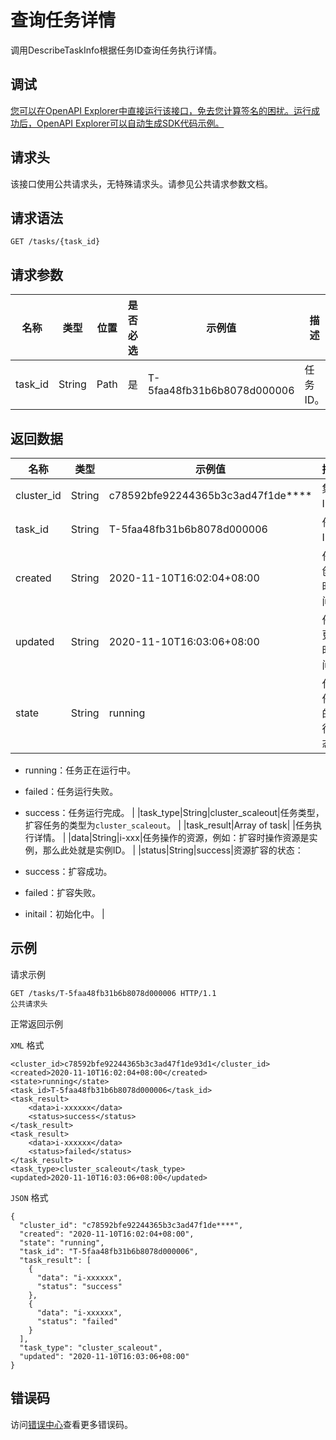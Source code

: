 # 查询任务详情

调用DescribeTaskInfo根据任务ID查询任务执行详情。

## 调试

[您可以在OpenAPI Explorer中直接运行该接口，免去您计算签名的困扰。运行成功后，OpenAPI Explorer可以自动生成SDK代码示例。](https://api.aliyun.com/#product=CS&api=DescribeTaskInfo&type=ROA&version=2015-12-15)

## 请求头

该接口使用公共请求头，无特殊请求头。请参见公共请求参数文档。

## 请求语法

```
GET /tasks/{task_id} 
```

## 请求参数

|名称|类型|位置|是否必选|示例值|描述|
|--|--|--|----|---|--|
|task\_id|String|Path|是|T-5faa48fb31b6b8078d000006|任务ID。 |

## 返回数据

|名称|类型|示例值|描述|
|--|--|---|--|
|cluster\_id|String|c78592bfe92244365b3c3ad47f1de\*\*\*\*|集群ID。 |
|task\_id|String|T-5faa48fb31b6b8078d000006|任务ID。 |
|created|String|2020-11-10T16:02:04+08:00|任务创建时间。 |
|updated|String|2020-11-10T16:03:06+08:00|任务更新时间。 |
|state|String|running|代表任务的运行状态：

 -   running：任务正在运行中。
-   failed：任务运行失败。
-   success：任务运行完成。 |
|task\_type|String|cluster\_scaleout|任务类型，扩容任务的类型为`cluster_scaleout`。 |
|task\_result|Array of task| |任务执行详情。 |
|data|String|i-xxx|任务操作的资源，例如：扩容时操作资源是实例，那么此处就是实例ID。 |
|status|String|success|资源扩容的状态：

 -   success：扩容成功。
-   failed：扩容失败。
-   initail：初始化中。 |

## 示例

请求示例

```
GET /tasks/T-5faa48fb31b6b8078d000006 HTTP/1.1
公共请求头
```

正常返回示例

`XML` 格式

```
<cluster_id>c78592bfe92244365b3c3ad47f1de93d1</cluster_id>
<created>2020-11-10T16:02:04+08:00</created>
<state>running</state>
<task_id>T-5faa48fb31b6b8078d000006</task_id>
<task_result>
    <data>i-xxxxxx</data>
    <status>success</status>
</task_result>
<task_result>
    <data>i-xxxxxx</data>
    <status>failed</status>
</task_result>
<task_type>cluster_scaleout</task_type>
<updated>2020-11-10T16:03:06+08:00</updated>
```

`JSON` 格式

```
{
  "cluster_id": "c78592bfe92244365b3c3ad47f1de****",
  "created": "2020-11-10T16:02:04+08:00",
  "state": "running",
  "task_id": "T-5faa48fb31b6b8078d000006",
  "task_result": [
    {
      "data": "i-xxxxxx",
      "status": "success"
    },
    {
      "data": "i-xxxxxx",
      "status": "failed"
    }
  ],
  "task_type": "cluster_scaleout",
  "updated": "2020-11-10T16:03:06+08:00"
}
```

## 错误码

访问[错误中心](https://error-center.alibabacloud.com/status/product/CS)查看更多错误码。

